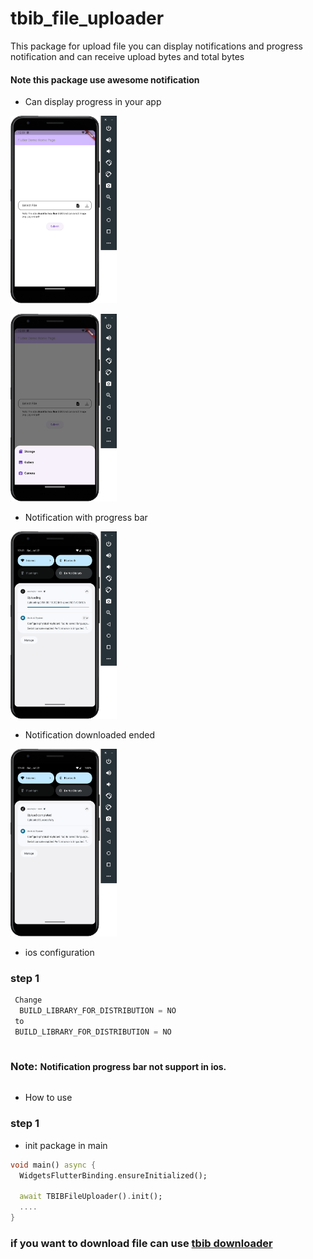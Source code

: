 # tbib_file_uploader

This package for upload file you can display notifications and progress notification and can receive upload bytes and total bytes

<h4> Note this package use awesome notification</h4>

- Can display progress in your app
  
<img  src="https://github.com/the-best-is-best/tbib_file_uploader/blob/main/github_assets/screen1.png?raw=true" height="300"></img>

<img  src="https://github.com/the-best-is-best/tbib_file_uploader/blob/main/github_assets/screen2.png?raw=true" height="300"></img>

- Notification with progress bar
  
<img  src="https://github.com/the-best-is-best/tbib_file_uploader/blob/main/github_assets/screen3.png?raw=true" height="300"></img>

- Notification downloaded ended

<img  src="https://github.com/the-best-is-best/tbib_file_uploader/blob/main/github_assets/screen4.png?raw=true" height="300"></img>

- ios configuration

<h3> step 1 </h3>

```swift
 Change
  BUILD_LIBRARY_FOR_DISTRIBUTION = NO 
 to 
 BUILD_LIBRARY_FOR_DISTRIBUTION = NO  
 ```

<h3 style="display:inline-block;">Note: </h3> <h4 style="display:inline-block;;"> Notification progress bar not support in ios.</h4>

- How to use

<h3> step 1 </h3>

- init package in main

```dart
void main() async {
  WidgetsFlutterBinding.ensureInitialized();

  await TBIBFileUploader().init();
  ....
}
```

<h3>if you want to download file can use <a href="https://pub.dev/packages/tbib_downloader"> tbib downloader </a></h3>
